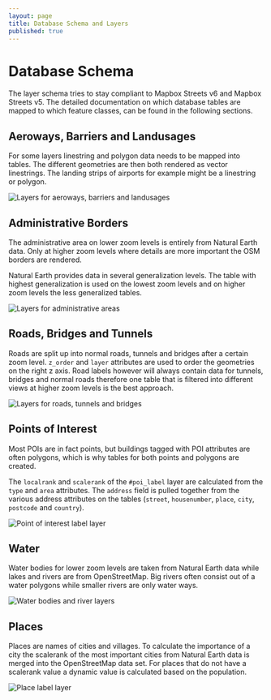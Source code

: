 ```yaml
---
layout: page
title: Database Schema and Layers
published: true
---
```


# Database Schema

The layer schema tries to stay compliant to Mapbox Streets v6 and Mapbox Streets v5.
The detailed documentation on which database tables are mapped to which feature classes, can be found in the following sections.

## Aeroways, Barriers and Landusages

For some layers linestring and polygon data needs to be mapped into
tables. The different geometries are then both rendered as vector
linestrings. The landing strips of airports for example might be a
linestring or polygon.

![Layers for aeroways, barriers and landusages](/media/aero_barrier_landusage_layer.png)

## Administrative Borders

The administrative area on lower zoom levels is entirely from Natural
Earth data. Only at higher zoom levels where details are more important
the OSM borders are rendered.

Natural Earth provides data in several generalization levels. The table
with highest generalization is used on the lowest zoom levels and on
higher zoom levels the less generalized tables.

![Layers for administrative areas](/media/admin_layer.png)

## Roads, Bridges and Tunnels

Roads are split up into normal roads, tunnels and bridges after a
certain zoom level. `z_order` and `layer` attributes are used to order
the geometries on the right z axis. Road labels however will always
contain data for tunnels, bridges and normal roads therefore one table
that is filtered into different views at higher zoom levels is the best
approach.

![Layers for roads, tunnels and bridges](/media/road_layer.png)

## Points of Interest

Most POIs are in fact points, but buildings tagged with POI attributes
are often polygons, which is why tables for both points and polygons are
created.

The `localrank` and `scalerank` of the `#poi_label` layer are calculated
from the `type` and `area` attributes. The `address` field is pulled
together from the various address attributes on the tables (`street`,
`housenumber`, `place`, `city`, `postcode` and `country`).
  
![Point of interest label layer](/media/poi_layer.png)

Water
-----

Water bodies for lower zoom levels are taken from Natural Earth data
while lakes and rivers are from OpenStreetMap. Big rivers often consist out of
a water polygons while smaller rivers are only water ways.

![Water bodies and river layers](/media/water_layer.png)

Places
------

Places are names of cities and villages. To calculate the importance of
a city the scalerank of the most important cities from Natural Earth
data is merged into the OpenStreetMap data set. For places that do not have a
scalerank value a dynamic value is calculated based on the population.

![Place label layer](/media/place_layer.png)

